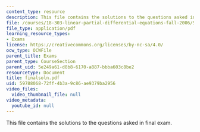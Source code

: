 ```yaml
---
content_type: resource
description: This file contains the solutions to the questions asked in final exam.
file: /courses/18-303-linear-partial-differential-equations-fall-2006/5978806872ff4b3a9c86ae9379ba2956_finalsoln.pdf
file_type: application/pdf
learning_resource_types:
- Exams
license: https://creativecommons.org/licenses/by-nc-sa/4.0/
ocw_type: OCWFile
parent_title: Exams
parent_type: CourseSection
parent_uid: 5e249a61-d8b8-6170-a887-bbba603c8be2
resourcetype: Document
title: finalsoln.pdf
uid: 59788068-72ff-4b3a-9c86-ae9379ba2956
video_files:
  video_thumbnail_file: null
video_metadata:
  youtube_id: null
---
```

This file contains the solutions to the questions asked in final exam.